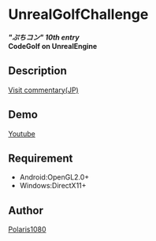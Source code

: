 
# UnrealGolfChallenge

***"ぷちコン" 10th entry***  
**CodeGolf on UnrealEngine**

## Description

[Visit commentary(JP)](https://note.mu/polaris1080/n/n13ec6748ec8f)

## Demo

[Youtube](https://youtu.be/vlJxd50fn8w)

## Requirement

- Android:OpenGL2.0+
- Windows:DirectX11+

## Author

[Polaris1080](https://github.com/Polaris1080)
